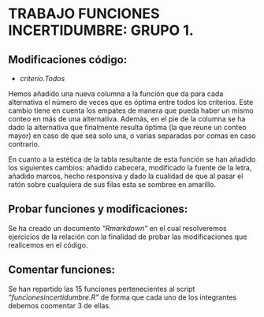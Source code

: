 # TRABAJO FUNCIONES INCERTIDUMBRE: GRUPO 1.
 
 ## Modificaciones código:
 
 * *criterio.Todos*
 
Hemos añadido una nueva columna a la función que da para cada alternativa el número de veces que es óptima entre todos los criterios. Este cambio tiene en cuenta los empates de manera que pueda haber un mismo conteo en más de una alternativa.
Además, en el pie de la columna se ha dado la alternativa que finalmente resulta óptima (la que reune un conteo mayor) en caso de que sea solo una, o varias separadas por comas en caso contrario.

En cuanto a la estética de la tabla resultante de esta función se han añadido los siguientes cambios: añadido cabecera, modificado la fuente de la letra, añadido marcos, 
hecho responsiva y dado la cualidad de que al pasar el ratón sobre cualquiera de sus filas esta se sombree en amarillo.
 
 ## Probar funciones y modificaciones:
 
 Se ha creado un documento *"Rmarkdown"* en el cual resolveremos ejercicios de la relación con la finalidad de probar las modificaciones que realicemos en el código.
 
 ## Comentar funciones:
 
 Se han repartido las 15 funciones pertenecientes al script *"funcionesincertidumbre.R"* de forma que cada uno de los integrantes debemos coomentar 3 de ellas.
 
